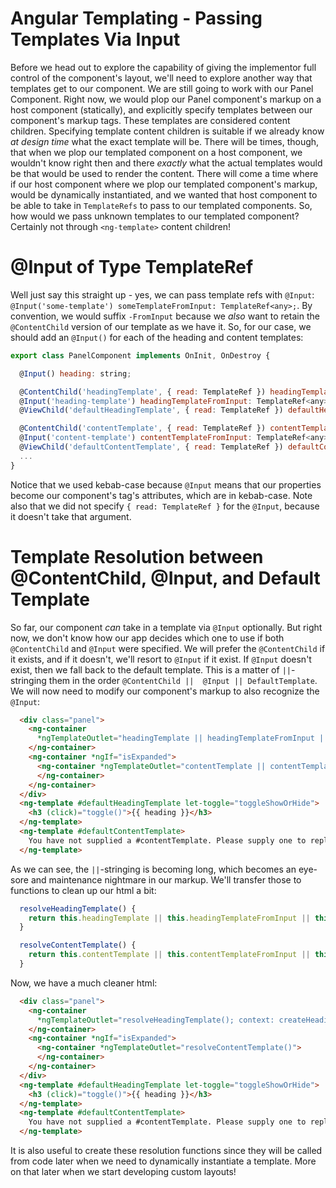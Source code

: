 # Angular Templating - Passing Templates Via Input

Before we head out to explore the capability of giving the implementor full control of the component's layout, we'll need to explore another way
that templates get to our component. We are still going to work with our Panel Component. Right now, we would plop our Panel component's markup on
a host component (statically), and explicitly specify templates between our component's markup tags. These templates are considered content children.
Specifying template content children is suitable if we already know *at design time* what the exact template will be. There will be times, though,
that when we plop our templated component on a host component, we wouldn't know right then and there *exactly* what the actual templates would be
that would be used to render the content. There will come a time where if our host component where we plop our templated component's markup, would be
dynamically instantiated, and we wanted that host component to be able to take in `TemplateRefs` to pass to our templated components. So, how would
we pass unknown templates to our templated component? Certainly not through `<ng-template>` content children!

# @Input of Type TemplateRef
Well just say this straight up - yes, we can pass template refs with `@Input`: `@Input('some-template') someTemplateFromInput: TemplateRef<any>;`.
By convention, we would suffix `-FromInput` because we *also* want to retain the `@ContentChild` version of our template as we have it. So, for our
case, we should add an `@Input()` for each of the heading and content templates:

```javascript
export class PanelComponent implements OnInit, OnDestroy {

  @Input() heading: string;

  @ContentChild('headingTemplate', { read: TemplateRef }) headingTemplate: TemplateRef<any>;
  @Input('heading-template') headingTemplateFromInput: TemplateRef<any>;
  @ViewChild('defaultHeadingTemplate', { read: TemplateRef }) defaultHeadingTemplate: TemplateRef<any>;

  @ContentChild('contentTemplate', { read: TemplateRef }) contentTemplate: TemplateRef<any>;
  @Input('content-template') contentTemplateFromInput: TemplateRef<any>;
  @ViewChild('defaultContentTemplate', { read: TemplateRef }) defaultContentTemplate: TemplateRef<any>;
  ...
}
```

Notice that we used kebab-case because `@Input` means that our properties become our component's tag's attributes, which are in kebab-case. Note also
that we did not specify `{ read: TemplateRef }` for the `@Input`, because it doesn't take that argument.

# Template Resolution between @ContentChild, @Input, and Default Template
So far, our component *can* take in a template via `@Input` optionally. But right now, we don't know how our app decides which one to use if both
`@ContentChild` and `@Input` were specified. We will prefer the `@ContentChild` if it exists, and if it doesn't, we'll resort to `@Input` if it
exist. If `@Input` doesn't exist, then we fall back to the default template. This is a matter of `||`-stringing them in the order `@ContentChild || 
@Input || DefaultTemplate`. We will now need to modify our component's markup to also recognize the `@Input`:

```html
  <div class="panel">
    <ng-container
      *ngTemplateOutlet="headingTemplate || headingTemplateFromInput || defaultHeadingTemplate; context: createHeadingTemplateContext() ">
    </ng-container>
    <ng-container *ngIf="isExpanded">
      <ng-container *ngTemplateOutlet="contentTemplate || contentTemplateFromInput || defaultContentTemplate">
      </ng-container>
    </ng-container>
  </div>
  <ng-template #defaultHeadingTemplate let-toggle="toggleShowOrHide">
    <h3 (click)="toggle()">{{ heading }}</h3>
  </ng-template>
  <ng-template #defaultContentTemplate>
    You have not supplied a #contentTemplate. Please supply one to replace this message.
  </ng-template>
```

As we can see, the `||`-stringing is becoming long, which becomes an eye-sore and maintenance nightmare in our markup. We'll transfer those to
functions to clean up our html a bit:

```javascript
  resolveHeadingTemplate() {
    return this.headingTemplate || this.headingTemplateFromInput || this.defaultHeadingTemplate;
  }

  resolveContentTemplate() {
    return this.contentTemplate || this.contentTemplateFromInput || this.defaultContentTemplate;
  }
```

Now, we have a much cleaner html:

```html
  <div class="panel">
    <ng-container
      *ngTemplateOutlet="resolveHeadingTemplate(); context: createHeadingTemplateContext() ">
    </ng-container>
    <ng-container *ngIf="isExpanded">
      <ng-container *ngTemplateOutlet="resolveContentTemplate()">
      </ng-container>
    </ng-container>
  </div>
  <ng-template #defaultHeadingTemplate let-toggle="toggleShowOrHide">
    <h3 (click)="toggle()">{{ heading }}</h3>
  </ng-template>
  <ng-template #defaultContentTemplate>
    You have not supplied a #contentTemplate. Please supply one to replace this message.
  </ng-template>
```

It is also useful to create these resolution functions since they will be called from code later when we need to dynamically instantiate a template.
More on that later when we start developing custom layouts!
